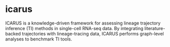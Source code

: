 # icarus
ICARUS is a knowledge-driven framework for assessing lineage trajectory inference (TI) methods in single-cell RNA-seq data. By integrating literature-backed trajectories with lineage-tracing data, ICARUS performs graph-level analyses to benchmark TI tools. 
